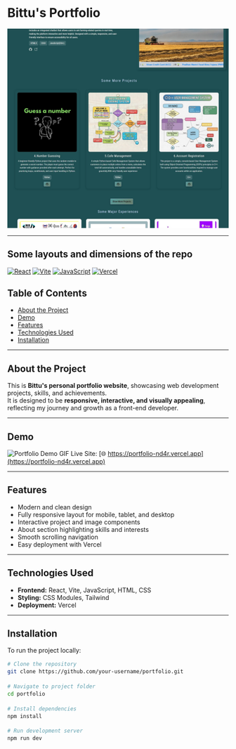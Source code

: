# Bittu's Portfolio

![Portfolio Screenshot](./public/preview.jpeg)


---

## Some layouts and dimensions of the repo

[![React](https://img.shields.io/badge/React-17.0.2-blue?logo=react&logoColor=white)](https://reactjs.org/) 
[![Vite](https://img.shields.io/badge/Vite-4.0-purple?logo=vite&logoColor=white)](https://vitejs.dev/) 
[![JavaScript](https://img.shields.io/badge/JavaScript-ES6-yellow?logo=javascript&logoColor=black)](https://developer.mozilla.org/en-US/docs/Web/JavaScript)
[![Vercel](https://img.shields.io/badge/Deployed%20on-Vercel-black?logo=vercel&logoColor=white)](https://portfolio-nd4r.vercel.app)


## Table of Contents
- [About the Project](#about-the-project)
- [Demo](#demo)
- [Features](#features)
- [Technologies Used](#technologies-used)
- [Installation](#installation)

---

## About the Project
This is **Bittu's personal portfolio website**, showcasing web development projects, skills, and achievements.  
It is designed to be **responsive, interactive, and visually appealing**, reflecting my journey and growth as a front-end developer.  

---

## Demo
![Portfolio Demo GIF](./public/demo.gif)
Live Site: [🌐 https://portfolio-nd4r.vercel.app](https://portfolio-nd4r.vercel.app)

---

## Features
- Modern and clean design
- Fully responsive layout for mobile, tablet, and desktop
- Interactive project and image components
- About section highlighting skills and interests
- Smooth scrolling navigation
- Easy deployment with Vercel

---

## Technologies Used
- **Frontend:** React, Vite, JavaScript, HTML, CSS  
- **Styling:** CSS Modules, Tailwind
- **Deployment:** Vercel  

---

## Installation
To run the project locally:

```bash
# Clone the repository
git clone https://github.com/your-username/portfolio.git

# Navigate to project folder
cd portfolio

# Install dependencies
npm install

# Run development server
npm run dev
